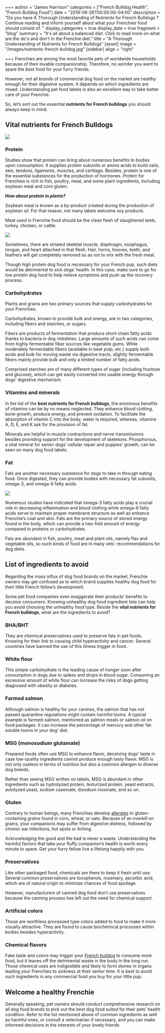 +++
author = "James Harrison"
categories = ["French Bulldog Health", "French Bulldog Food"]
date = "2019-06-26T00:00:00-04:00"
description = "Do you have A Thorough Understanding of Nutrients for French Bulldogs ? Continue reading and inform yourself about what your Frenchies food should consist of. "
display_categories = true
display_date = true
fragment = "blog"
summary = "It's all about a balanced diet. Click to read more on what are the do's and don't in the Frenchie diet."
title = "A Thorough Understanding of Nutrients for French Bulldogs"
[asset]
image = "/images/nutrients-french-bulldog.jpg"
[sidebar]
align = "right"

+++
Frenchies are among the most favorite pets of worldwide households because of their lovable companionship. Therefore, no wonder you want to spare the best food for your furry friends.

However, not all brands of commercial dog food on the market are healthy enough for their digestive system. It depends on which ingredients are mixed. Understanding pet food labels is also an excellent way to take better care of your Frenchie.

So, let’s sort out the essential **nutrients for French bulldogs** you should always keep in mind.

## Vital nutrients for French Bulldogs

 ![](/images/vital-nutrients.jpg)

### Protein

Studies show that protein can bring about numerous benefits to bodies upon consumption. It supplies protein subunits or amino acids to build nails, skin, tendons, ligaments, muscles, and cartilage. Besides, protein is one of the essential substances for the production of hormones. Protein for Frenchies is rich in fish, poultry, meat, and some plant ingredients, including soybean meal and corn gluten.

**_How about protein in plants?_**

Soybean meal is known as a by-product created during the production of soybean oil. For that reason, not many labels welcome soy products.

Meat used in Frenchie food should be the clean flesh of slaughtered lamb, turkey, chicken, or cattle.

![](/images/protein-raw.jpg)

Sometimes, there are striated skeletal muscle, diaphragm, esophagus, tongue, and heart attached in that flesh. Hair, horns, hooves, teeth, and feathers will get completely removed so as not to mix with the fresh meat.

Though high protein dog food is necessary for your French pup, such diets would be detrimental to sick dogs’ health. In this case, make sure to go for low protein dog food to help relieve symptoms and push up the recovery process.

### Carbohydrates

Plants and grains are two primary sources that supply carbohydrates for your Frenchies.

Carbohydrates, known to provide bulk and energy, are in two categories, including fibers and starches, or sugars.

Fibers are products of fermentation that produce short-chain fatty acids thanks to bacteria in dog intestines. Large amounts of such acids can come from highly fermentable fiber sources like vegetable gums. While moderately fermentable fibers (available in beet pulp, etc.) supply both acids and bulk for moving waste via digestive tracts, slightly fermentable fibers mainly provide bulk and only a limited number of fatty acids.

Comprised starches are of many different types of sugar (including fructose and glucose), which can get easily converted into usable energy through dogs’ digestive mechanism.

### Vitamins and minerals

In the list of the **best nutrients for French bulldogs**, the enormous benefits of vitamins can be by no means neglected. They enhance blood clotting, bone growth, produce energy, and prevent oxidation. To facilitate the absorption of vitamin C into the body, water is required, whereas, vitamins A, D, E, and K ask for the provision of fat.

Minerals are helpful in muscle contractions and nerve transmissions besides providing support for the development of skeletons. Phosphorous, a vital mineral for senior dogs’ cellular repair and puppies’ growth, can be seen on many dog food labels.

### Fat

Fats are another necessary substance for dogs to take in through eating food. Once digested, they can provide bodies with necessary fat subunits, omega-3, and omega-6 fatty acids.

![](/images/fat-protein.jpg)

Numerous studies have indicated that omega-3 fatty acids play a crucial role in decreasing inflammation and blood clotting while omega-6 fatty acids serve to maintain proper membrane structure as well as enhance Frenchie’s coat and skin. Fats are the primary source of stored energy found in the body, which can provide a two-fold amount of energy compared to proteins or carbohydrates.

Fats are abundant in fish, poultry, meat and plant oils, namely flax and vegetable oils, so such kinds of food are in many vets’ recommendations for dog diets.

## 

## List of ingredients to avoid

Regarding the mass influx of dog food brands on the market, Frenchie owners may get confused as to which brand supplies healthy dog food for their little French fellow’s development.

Some pet food companies even exaggerate their products’ benefits to deceive consumers. Knowing unhealthy dog food ingredient lists can help you avoid choosing the unhealthy food type. Beside the **vital nutrients for French bulldogs**, what are the ingredients to avoid?

### BHA/BHT

They are chemical preservatives used to preserve fats in pet foods. Knowing for their link to causing child hyperactivity and cancer. Several countries have banned the use of this illness trigger in food.

### White flour

This simple carbohydrate is the leading cause of hunger soon after consumption in dogs due to spikes and drops in blood sugar. Consuming an excessive amount of white flour can increase the risks of dogs getting diagnosed with obesity or diabetes.

### Farmed salmon

Although salmon is healthy for your canines, the salmon that has not passed quarantine regulations might contain harmful toxins. A typical example is farmed-salmon, mentioned as salmon meals or salmon oil on food packages. It can increase the percentage of mercury and other fat-soluble toxins in your dog’ diet.

### MSG (monosodium glutamate)

Prepared foods often use MSG to enhance flavor, deceiving dogs’ taste in case low-quality ingredients cannot produce enough tasty flavor. MSG is not only useless in terms of nutrition but also a common allergen to diverse dog breeds.

Rather than seeing MSG written on labels, MSG is abundant in other ingredients such as hydrolyzed protein, texturized protein, yeast extracts, autolyzed yeast, sodium caseinate, disodium inosinate, and so on.

### Gluten

Contrary to human beings, many Frenchies develop [allergies](https://petlifebuzz.com/dog-allergies-faqs-and-food-recommendations/) to gluten-containing grains found in corn, wheat, or oats. Because of an overkill on grains, your companions may suffer from digestive distress, followed by chronic ear infections, hot spots or itching.

Acknowledging the good and the bad is never a waste. Understanding the harmful factors that take your fluffy companion’s health is worth every minute to spare. Get your furry fellow live a lifelong happily with you.

### Preservatives

Like other packaged food, chemicals are there to keep it fresh until use. Several common preservatives are tocopherols, rosemary, ascorbic acid, which are of natural origin to minimize chances of food spoilage.

However, manufacturers of canned dog food don’t use preservatives because the canning process has left out the need for chemical support.

### Artificial colors

Those are worthless processed type colors added to food to make it more visually attractive. They are found to cause biochemical processes within bodies besides hyperactivity.

### Chemical flavors

Fake taste and colors may trigger your [French bulldog](https://frenchbulldog.nyc/about-the-french-bulldog-breed/) to consume more food, but it leaves off the detrimental waste in the body in the long run. Those chemical uses are indigestible and likely to form stones in organs leading your Frenchies to sickness at their senior time. It is best to avoid such ingredients in any commercial food you buy for your little pup.

## Welcome a healthy Frenchie

Generally speaking, pet owners should conduct comprehensive research on all dog food brands to pick out the best dog food suited for their pets’ health condition. Refer to the list mentioned above of common ingredients as well as harmful ones, or consult a veterinarian if necessary, and you can make informed decisions in the interests of your lovely friends